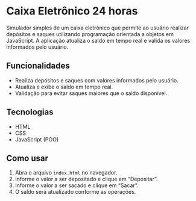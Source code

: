 # Caixa Eletrônico 24 horas

Simulador simples de um caixa eletrônico que permite ao usuário realizar depósitos e saques utilizando programação orientada a objetos em JavaScript. A aplicação atualiza o saldo em tempo real e valida os valores informados pelo usuário.

## Funcionalidades

- Realiza depósitos e saques com valores informados pelo usuário.
- Atualiza e exibe o saldo em tempo real.
- Validação para evitar saques maiores que o saldo disponível.

## Tecnologias

- HTML
- CSS
- JavaScript (POO)

## Como usar

1. Abra o arquivo `index.html` no navegador.
2. Informe o valor a ser depositado e clique em “Depositar”.
3. Informe o valor a ser sacado e clique em “Sacar”.
4. O saldo será atualizado conforme as operações.
